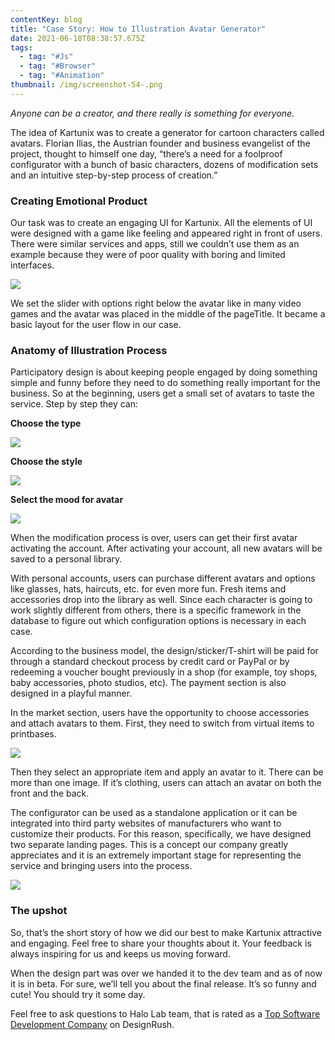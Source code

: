 ```yaml
---
contentKey: blog
title: "Case Story: How to Illustration Avatar Generator"
date: 2021-06-18T08:38:57.675Z
tags:
  - tag: "#Js"
  - tag: "#Browser"
  - tag: "#Animation"
thumbnail: /img/screenshot-54-.png
---
```

<!--StartFragment-->

*Anyone can be a creator, and there really is something for everyone.*

The idea of Kartunix was to create a generator for cartoon characters called avatars. Florian Ilias, the Austrian founder and business evangelist of the project, thought to himself one day, “there’s a need for a foolproof configurator with a bunch of basic characters, dozens of modification sets and an intuitive step-by-step process of creation.”

### Creating Emotional Product

Our task was to create an engaging UI for Kartunix. All the elements of UI were designed with a game like feeling and appeared right in front of users. There were similar services and apps, still we couldn’t use them as an example because they were of poor quality with boring and limited interfaces.

![](http://api.halo-lab.com/wp-content/uploads/2019/04/1_i1uTiP_P_AKa1OodqiZUJg-1024x820.jpeg)

We set the slider with options right below the avatar like in many video games and the avatar was placed in the middle of the pageTitle. It became a basic layout for the user flow in our case.

### Anatomy of Illustration Process

Participatory design is about keeping people engaged by doing something simple and funny before they need to do something really important for the business. So at the beginning, users get a small set of avatars to taste the service. Step by step they can:

**Choose the type**

![](http://api.halo-lab.com/wp-content/uploads/2019/04/1_IHuBKd4Ti0YVseKlqIOtFQ-1-1024x764.png)

**Choose the style**

![](http://api.halo-lab.com/wp-content/uploads/2019/04/1_ddWxuJhTZO4C-y9-v_t1Dg-1024x764.png)

**Select the mood for avatar**

![](http://api.halo-lab.com/wp-content/uploads/2019/04/1_x-OrBpO0Y4CTzvKKJ00dlQ-1024x764.png)

When the modification process is over, users can get their first avatar activating the account. After activating your account, all new avatars will be saved to a personal library.

With personal accounts, users can purchase different avatars and options like glasses, hats, haircuts, etc. for even more fun. Fresh items and accessories drop into the library as well. Since each character is going to work slightly different from others, there is a specific framework in the database to figure out which configuration options is necessary in each case.

According to the business model, the design/sticker/T­-shirt will be paid for through a standard check­out process by credit card or PayPal or by redeeming a voucher bought previously in a shop (for example, toy shops, baby accessories, photo studios, etс). The payment section is also designed in a playful manner.

In the market section, users have the opportunity to choose accessories and attach avatars to them. First, they need to switch from virtual items to printbases.

![](http://api.halo-lab.com/wp-content/uploads/2019/04/1__B6LvAZ1PhCszDWPw9TeLg-1024x685.jpeg)

Then they select an appropriate item and apply an avatar to it. There can be more than one image. If it’s clothing, users can attach an avatar on both the front and the back.

The configurator can be used as a stand­alone application or it can be integrated into third party websites of manufacturers who want to customize their products. For this reason, specifically, we have designed two separate landing pages. This is a concept our company greatly appreciates and it is an extremely important stage for representing the service and bringing users into the process.

![](http://api.halo-lab.com/wp-content/uploads/2019/04/1_U9rGj5JjZP1gzKiQL1_p6g-670x1024.jpeg)

### The upshot

So, that’s the short story of how we did our best to make Kartunix attractive and engaging. Feel free to share your thoughts about it. Your feedback is always inspiring for us and keeps us moving forward.

When the design part was over we handed it to the dev team and as of now it is in beta. For sure, we’ll tell you about the final release. It’s so funny and cute! You should try it some day.

Feel free to ask questions to Halo Lab team, that is rated as a [Top Software Development Company](https://www.softwaredevelopmentcompany.co/software-development-companies/) on DesignRush.

<!--EndFragment-->